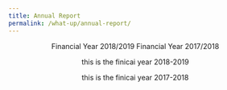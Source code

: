 ```yaml
---
title: Annual Report
permalink: /what-up/annual-report/
---
```


<div style="margin-top:auto;margin-bottom:auto;text-align:center;">
 <div class="tab">
  <a href="#FY2019"><div style="display:inline-block;" class="btnClass">Financial Year 2018/2019</div></a>
  <a href="#FY2018"><div style="display:inline-block;" class="btnClass">Financial Year 2017/2018</div></a>
  
 <div id="FY2019">
  <p>this is the finicai year 2018-2019</p>
 <div>
 <div id="FY2018">
  <p>this is the finicai year 2017-2018</p>
 <div>
 
</div>
</div>
